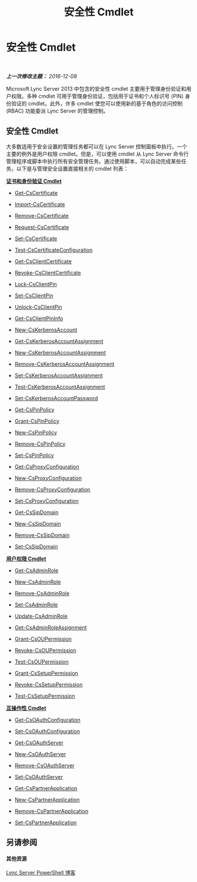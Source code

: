 ﻿---
title: 安全性 Cmdlet
TOCTitle: 安全性 Cmdlet
ms:assetid: 9a6c654d-287d-434e-8d93-409f0d623f5a
ms:mtpsurl: https://technet.microsoft.com/zh-cn/library/Gg398799(v=OCS.15)
ms:contentKeyID: 49313718
ms.date: 12/10/2016
mtps_version: v=OCS.15
ms.translationtype: HT
---

# 安全性 Cmdlet

 

_**上一次修改主题：** 2016-12-08_

Microsoft Lync Server 2013 中包含的安全性 cmdlet 主要用于管理身份验证和用户权限。多种 cmdlet 可用于管理身份验证，包括用于证书和个人标识号 (PIN) 身份验证的 cmdlet。此外，许多 cmdlet 使您可以使用新的基于角色的访问控制 (RBAC) 功能委派 Lync Server 的管理控制。

## 安全性 Cmdlet

大多数适用于安全设置的管理任务都可以在 Lync Server 控制面板中执行。一个主要的例外是用户权限 cmdlet。但是，可以使用 cmdlet 从 Lync Server 命令行管理程序或脚本中执行所有安全管理任务。通过使用脚本，可以自动完成某些任务。以下是与管理安全设置直接相关的 cmdlet 列表：

**[证书和身份验证 Cmdlet](lync-server-2013-certificate-and-authentication-cmdlets.md)**

  - [Get-CsCertificate](get-cscertificate.md)

  - [Import-CsCertificate](import-cscertificate.md)

  - [Remove-CsCertificate](remove-cscertificate.md)

  - [Request-CsCertificate](request-cscertificate.md)

  - [Set-CsCertificate](set-cscertificate.md)

  - [Test-CsCertificateConfiguration](test-cscertificateconfiguration.md)

  - [Get-CsClientCertificate](get-csclientcertificate.md)

  - [Revoke-CsClientCertificate](revoke-csclientcertificate.md)

  - [Lock-CsClientPin](lock-csclientpin.md)

  - [Set-CsClientPin](set-csclientpin.md)

  - [Unlock-CsClientPin](unlock-csclientpin.md)

  - [Get-CsClientPinInfo](get-csclientpininfo.md)

  - [New-CsKerberosAccount](new-cskerberosaccount.md)

  - [Get-CsKerberosAccountAssignment](get-cskerberosaccountassignment.md)

  - [New-CsKerberosAccountAssignment](new-cskerberosaccountassignment.md)

  - [Remove-CsKerberosAccountAssignment](remove-cskerberosaccountassignment.md)

  - [Set-CsKerberosAccountAssignment](set-cskerberosaccountassignment.md)

  - [Test-CsKerberosAccountAssignment](test-cskerberosaccountassignment.md)

  - [Set-CsKerberosAccountPassword](set-cskerberosaccountpassword.md)

  - [Get-CsPinPolicy](get-cspinpolicy.md)

  - [Grant-CsPinPolicy](grant-cspinpolicy.md)

  - [New-CsPinPolicy](new-cspinpolicy.md)

  - [Remove-CsPinPolicy](remove-cspinpolicy.md)

  - [Set-CsPinPolicy](set-cspinpolicy.md)

  - [Get-CsProxyConfiguration](get-csproxyconfiguration.md)

  - [New-CsProxyConfiguration](new-csproxyconfiguration.md)

  - [Remove-CsProxyConfiguration](remove-csproxyconfiguration.md)

  - [Set-CsProxyConfiguration](set-csproxyconfiguration.md)

  - [Get-CsSipDomain](get-cssipdomain.md)

  - [New-CsSipDomain](new-cssipdomain.md)

  - [Remove-CsSipDomain](remove-cssipdomain.md)

  - [Set-CsSipDomain](set-cssipdomain.md)

**[用户权限 Cmdlet](lync-server-2013-user-rights-and-permissions-cmdlets.md)**

  - [Get-CsAdminRole](get-csadminrole.md)

  - [New-CsAdminRole](new-csadminrole.md)

  - [Remove-CsAdminRole](remove-csadminrole.md)

  - [Set-CsAdminRole](set-csadminrole.md)

  - [Update-CsAdminRole](update-csadminrole.md)

  - [Get-CsAdminRoleAssignment](get-csadminroleassignment.md)

  - [Grant-CsOUPermission](grant-csoupermission.md)

  - [Revoke-CsOUPermission](revoke-csoupermission.md)

  - [Test-CsOUPermission](test-csoupermission.md)

  - [Grant-CsSetupPermission](grant-cssetuppermission.md)

  - [Revoke-CsSetupPermission](revoke-cssetuppermission.md)

  - [Test-CsSetupPermission](test-cssetuppermission.md)

**[互操作性 Cmdlet](lync-server-2013-interoperability-cmdlets.md)**

  - [Get-CsOAuthConfiguration](get-csoauthconfiguration.md)

  - [Set-CsOAuthConfiguration](set-csoauthconfiguration.md)

  - [Get-CsOAuthServer](get-csoauthserver.md)

  - [New-CsOAuthServer](new-csoauthserver.md)

  - [Remove-CsOAuthServer](remove-csoauthserver.md)

  - [Set-CsOAuthServer](set-csoauthserver.md)

  - [Get-CsPartnerApplication](get-cspartnerapplication.md)

  - [New-CsPartnerApplication](new-cspartnerapplication.md)

  - [Remove-CsPartnerApplication](remove-cspartnerapplication.md)

  - [Set-CsPartnerApplication](set-cspartnerapplication.md)

## 另请参阅

#### 其他资源

[Lync Server PowerShell 博客](http://go.microsoft.com/fwlink/?linkid=203150%26clcid=0x804)
